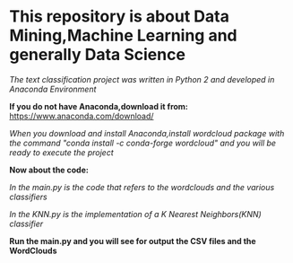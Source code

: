 # This repository is about Data Mining,Machine Learning and generally Data Science

*The text classification project was written in Python 2 and developed in Anaconda Environment*

**If you do not have Anaconda,download it from:** https://www.anaconda.com/download/

*When you download and install Anaconda,install wordcloud package with the command 
"conda install -c conda-forge wordcloud" and you will be ready to execute the project*

**Now about the code:**

  *In the main.py is the code that refers to the wordclouds and the various classifiers*
  
  *In the KNN.py is the implementation of a K Nearest Neighbors(KNN) classifier*

**Run the main.py and you will see for output the CSV files and the WordClouds**
